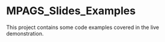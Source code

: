 # MPAGS_Slides_Examples

This project contains some code examples covered in the live demonstration.
